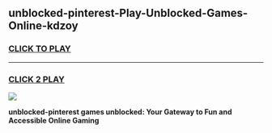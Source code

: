 
## unblocked-pinterest-Play-Unblocked-Games-Online-kdzoy
<h3>
<a href="https://premium76.site?title=unblocked-pinterest&ref=25A">CLICK TO PLAY</a></h3>
<hr>

<h3>
<a href="https://premium76.site?title=unblocked-pinterest&ref=25A">CLICK 2 PLAY</a>
  
</h3>

<a href="https://premium76.site?title=unblocked-pinterest&ref=25A"><img src="https://clearcache.store/games.png"></a>


**unblocked-pinterest games unblocked: Your Gateway to Fun and Accessible Online Gaming**
